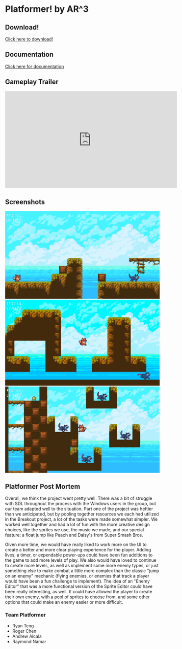 # Platformer! by AR^3



## Download!

[Click here to download!](google.com)


## Documentation
[Click here for documentation](Docs/html/index.html)

## Gameplay Trailer

<iframe width="560" height="315" src="https://www.youtube.com/embed/1M-q1H79Qj8" frameborder="0" allow="accelerometer; autoplay; encrypted-media; gyroscope; picture-in-picture" allowfullscreen></iframe>




## Screenshots
![img1](p_s1.png)
![img2](p_s2.png)
![img3](p_s3.png)





## Platformer Post Mortem
Overall, we think the project went pretty well. There was a bit of struggle with SDL throughout the process with the Windows users in the group, but our team adapted well to the situation. Part one of the project was heftier than we anticipated, but by pooling together resources we each had utilized in the Breakout project, a lot of the tasks were made somewhat simpler. We worked well together and had a lot of fun with the more creative design choices, like the sprites we use, the music we made, and our special feature: a float jump like Peach and Daisy's from Super Smash Bros. 

Given more time, we would have really liked to work more on the UI to create a better and more clear playing experience for the player. Adding lives, a timer, or expendable power-ups could have been fun additions to the game to add more levels of play. We also would have loved to continue to create more levels, as well as implement some more enemy types, or just something else to make combat a little more complex than the classic "jump on an enemy" mechanic (flying enemies, or enemies that track a player would have been a fun challenge to implement). The idea of an "Enemy Editor" that was a more functional version of the Sprite Editor could have been really interesting, as well. It could have allowed the player to create their own enemy, with a pool of sprites to choose from, and some other options that could make an enemy easier or more difficult.

### Team Platformer
- Ryan Teng
- Roger Chen
- Andrew Alcala
- Raymond Namar
